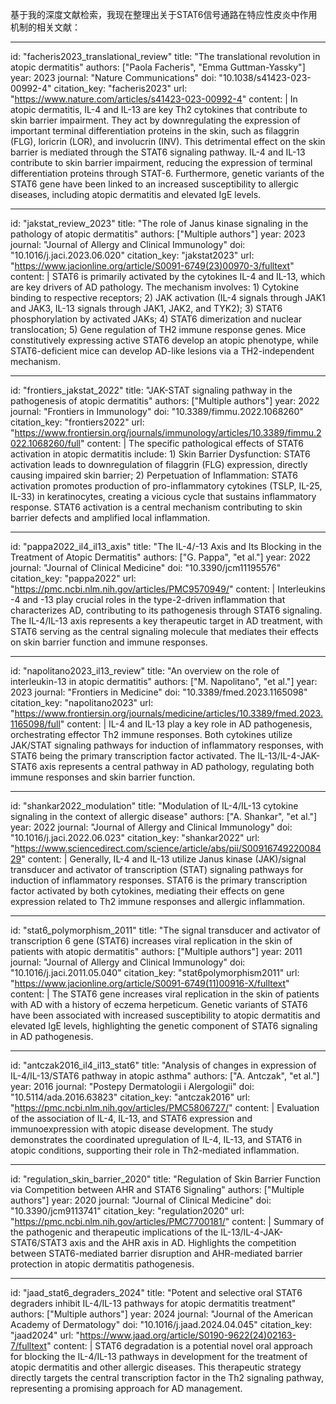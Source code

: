 基于我的深度文献检索，我现在整理出关于STAT6信号通路在特应性皮炎中作用机制的相关文献：

----
id: "facheris2023_translational_review"
title: "The translational revolution in atopic dermatitis"
authors: ["Paola Facheris", "Emma Guttman-Yassky"]
year: 2023
journal: "Nature Communications"
doi: "10.1038/s41423-023-00992-4"
citation_key: "facheris2023"
url: "https://www.nature.com/articles/s41423-023-00992-4"
content: |
  In atopic dermatitis, IL-4 and IL-13 are key Th2 cytokines that contribute to skin barrier impairment. They act by downregulating the expression of important terminal differentiation proteins in the skin, such as filaggrin (FLG), loricrin (LOR), and involucrin (INV). This detrimental effect on the skin barrier is mediated through the STAT6 signaling pathway. IL-4 and IL-13 contribute to skin barrier impairment, reducing the expression of terminal differentiation proteins through STAT-6. Furthermore, genetic variants of the STAT6 gene have been linked to an increased susceptibility to allergic diseases, including atopic dermatitis and elevated IgE levels.

----
id: "jakstat_review_2023"
title: "The role of Janus kinase signaling in the pathology of atopic dermatitis"
authors: ["Multiple authors"]
year: 2023
journal: "Journal of Allergy and Clinical Immunology"
doi: "10.1016/j.jaci.2023.06.020"
citation_key: "jakstat2023"
url: "https://www.jacionline.org/article/S0091-6749(23)00970-3/fulltext"
content: |
  STAT6 is primarily activated by the cytokines IL-4 and IL-13, which are key drivers of AD pathology. The mechanism involves: 1) Cytokine binding to respective receptors; 2) JAK activation (IL-4 signals through JAK1 and JAK3, IL-13 signals through JAK1, JAK2, and TYK2); 3) STAT6 phosphorylation by activated JAKs; 4) STAT6 dimerization and nuclear translocation; 5) Gene regulation of TH2 immune response genes. Mice constitutively expressing active STAT6 develop an atopic phenotype, while STAT6-deficient mice can develop AD-like lesions via a TH2-independent mechanism.

----
id: "frontiers_jakstat_2022"
title: "JAK-STAT signaling pathway in the pathogenesis of atopic dermatitis"
authors: ["Multiple authors"]
year: 2022
journal: "Frontiers in Immunology"
doi: "10.3389/fimmu.2022.1068260"
citation_key: "frontiers2022"
url: "https://www.frontiersin.org/journals/immunology/articles/10.3389/fimmu.2022.1068260/full"
content: |
  The specific pathological effects of STAT6 activation in atopic dermatitis include: 1) Skin Barrier Dysfunction: STAT6 activation leads to downregulation of filaggrin (FLG) expression, directly causing impaired skin barrier; 2) Perpetuation of Inflammation: STAT6 activation promotes production of pro-inflammatory cytokines (TSLP, IL-25, IL-33) in keratinocytes, creating a vicious cycle that sustains inflammatory response. STAT6 activation is a central mechanism contributing to skin barrier defects and amplified local inflammation.

----
id: "pappa2022_il4_il13_axis"
title: "The IL-4/-13 Axis and Its Blocking in the Treatment of Atopic Dermatitis"
authors: ["G. Pappa", "et al."]
year: 2022
journal: "Journal of Clinical Medicine"
doi: "10.3390/jcm11195576"
citation_key: "pappa2022"
url: "https://pmc.ncbi.nlm.nih.gov/articles/PMC9570949/"
content: |
  Interleukins -4 and -13 play crucial roles in the type-2-driven inflammation that characterizes AD, contributing to its pathogenesis through STAT6 signaling. The IL-4/IL-13 axis represents a key therapeutic target in AD treatment, with STAT6 serving as the central signaling molecule that mediates their effects on skin barrier function and immune responses.

----
id: "napolitano2023_il13_review"
title: "An overview on the role of interleukin-13 in atopic dermatitis"
authors: ["M. Napolitano", "et al."]
year: 2023
journal: "Frontiers in Medicine"
doi: "10.3389/fmed.2023.1165098"
citation_key: "napolitano2023"
url: "https://www.frontiersin.org/journals/medicine/articles/10.3389/fmed.2023.1165098/full"
content: |
  IL-4 and IL-13 play a key role in AD pathogenesis, orchestrating effector Th2 immune responses. Both cytokines utilize JAK/STAT signaling pathways for induction of inflammatory responses, with STAT6 being the primary transcription factor activated. The IL-13/IL-4-JAK-STAT6 axis represents a central pathway in AD pathology, regulating both immune responses and skin barrier function.

----
id: "shankar2022_modulation"
title: "Modulation of IL-4/IL-13 cytokine signaling in the context of allergic disease"
authors: ["A. Shankar", "et al."]
year: 2022
journal: "Journal of Allergy and Clinical Immunology"
doi: "10.1016/j.jaci.2022.06.023"
citation_key: "shankar2022"
url: "https://www.sciencedirect.com/science/article/abs/pii/S0091674922008429"
content: |
  Generally, IL-4 and IL-13 utilize Janus kinase (JAK)/signal transducer and activator of transcription (STAT) signaling pathways for induction of inflammatory responses. STAT6 is the primary transcription factor activated by both cytokines, mediating their effects on gene expression related to Th2 immune responses and allergic inflammation.

----
id: "stat6_polymorphism_2011"
title: "The signal transducer and activator of transcription 6 gene (STAT6) increases viral replication in the skin of patients with atopic dermatitis"
authors: ["Multiple authors"]
year: 2011
journal: "Journal of Allergy and Clinical Immunology"
doi: "10.1016/j.jaci.2011.05.040"
citation_key: "stat6polymorphism2011"
url: "https://www.jacionline.org/article/S0091-6749(11)00916-X/fulltext"
content: |
  The STAT6 gene increases viral replication in the skin of patients with AD with a history of eczema herpeticum. Genetic variants of STAT6 have been associated with increased susceptibility to atopic dermatitis and elevated IgE levels, highlighting the genetic component of STAT6 signaling in AD pathogenesis.

----
id: "antczak2016_il4_il13_stat6"
title: "Analysis of changes in expression of IL-4/IL-13/STAT6 pathway in atopic asthma"
authors: ["A. Antczak", "et al."]
year: 2016
journal: "Postepy Dermatologii i Alergologii"
doi: "10.5114/ada.2016.63823"
citation_key: "antczak2016"
url: "https://pmc.ncbi.nlm.nih.gov/articles/PMC5806727/"
content: |
  Evaluation of the association of IL-4, IL-13, and STAT6 expression and immunoexpression with atopic disease development. The study demonstrates the coordinated upregulation of IL-4, IL-13, and STAT6 in atopic conditions, supporting their role in Th2-mediated inflammation.

----
id: "regulation_skin_barrier_2020"
title: "Regulation of Skin Barrier Function via Competition between AHR and STAT6 Signaling"
authors: ["Multiple authors"]
year: 2020
journal: "Journal of Clinical Medicine"
doi: "10.3390/jcm9113741"
citation_key: "regulation2020"
url: "https://pmc.ncbi.nlm.nih.gov/articles/PMC7700181/"
content: |
  Summary of the pathogenic and therapeutic implications of the IL-13/IL-4-JAK-STAT6/STAT3 axis and the AHR axis in AD. Highlights the competition between STAT6-mediated barrier disruption and AHR-mediated barrier protection in atopic dermatitis pathogenesis.

----
id: "jaad_stat6_degraders_2024"
title: "Potent and selective oral STAT6 degraders inhibit IL-4/IL-13 pathways for atopic dermatitis treatment"
authors: ["Multiple authors"]
year: 2024
journal: "Journal of the American Academy of Dermatology"
doi: "10.1016/j.jaad.2024.04.045"
citation_key: "jaad2024"
url: "https://www.jaad.org/article/S0190-9622(24)02163-7/fulltext"
content: |
  STAT6 degradation is a potential novel oral approach for blocking the IL-4/IL-13 pathways in development for the treatment of atopic dermatitis and other allergic diseases. This therapeutic strategy directly targets the central transcription factor in the Th2 signaling pathway, representing a promising approach for AD management.